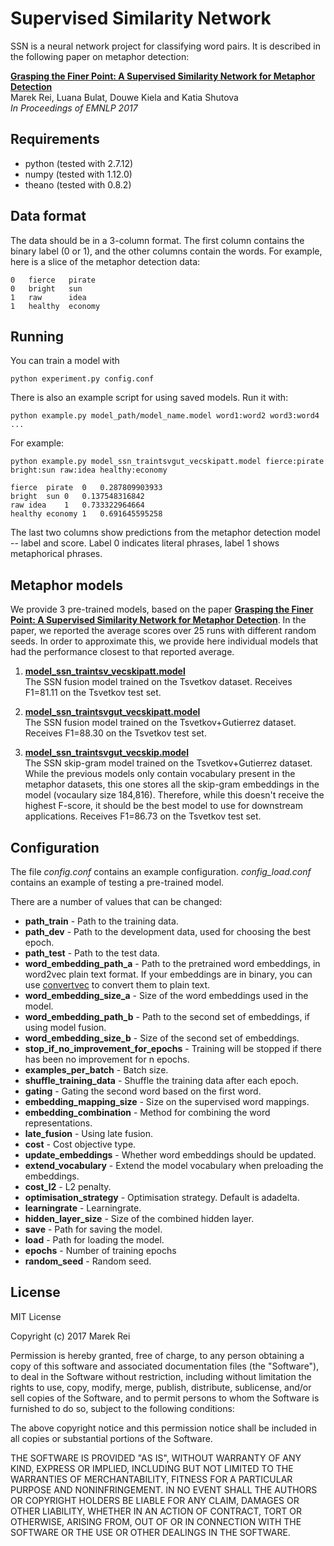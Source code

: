 Supervised Similarity Network
=============================

SSN is a neural network project for classifying word pairs. It is described in the following paper on metaphor detection:

[**Grasping the Finer Point: A Supervised Similarity Network for Metaphor Detection**](http://aclweb.org/anthology/D/D17/D17-1162.pdf)  
Marek Rei, Luana Bulat, Douwe Kiela and Katia Shutova  
*In Proceedings of EMNLP 2017*

Requirements
------------

* python (tested with 2.7.12)
* numpy (tested with 1.12.0)
* theano (tested with 0.8.2)

Data format
-----------

The data should be in a 3-column format. The first column contains the binary label (0 or 1), and the other columns contain the words. For example, here is a slice of the metaphor detection data:

    0   fierce   pirate
    0   bright   sun
    1   raw      idea
    1   healthy  economy


Running
-------

You can train a model with

    python experiment.py config.conf

There is also an example script for using saved models. Run it with:

    python example.py model_path/model_name.model word1:word2 word3:word4 ...

For example:

    python example.py model_ssn_traintsvgut_vecskipatt.model fierce:pirate bright:sun raw:idea healthy:economy

    fierce	pirate	0	0.287809903933
    bright	sun	0	0.137548316842
    raw	idea	1	0.733322964664
    healthy	economy	1	0.691645595258

The last two columns show predictions from the metaphor detection model -- label and score. Label 0 indicates literal phrases, label 1 shows metaphorical phrases.


Metaphor models
---------------

We provide 3 pre-trained models, based on the paper [**Grasping the Finer Point: A Supervised Similarity Network for Metaphor Detection**](http://aclweb.org/anthology/D/D17/D17-1162.pdf). In the paper, we reported the average scores over 25 runs with different random seeds. In order to approximate this, we provide here individual models that had the performance closest to that reported average.

1. [**model_ssn_traintsv_vecskipatt.model**](https://s3-eu-west-1.amazonaws.com/ssnmodels/model_ssn_traintsv_vecskipatt.model)  
The SSN fusion model trained on the Tsvetkov dataset. Receives F1=81.11 on the Tsvetkov test set.

2. [**model_ssn_traintsvgut_vecskipatt.model**](https://s3-eu-west-1.amazonaws.com/ssnmodels/model_ssn_traintsvgut_vecskip.model)  
The SSN fusion model trained on the Tsvetkov+Gutierrez dataset. Receives F1=88.30 on the Tsvetkov test set.

3. [**model_ssn_traintsvgut_vecskip.model**](https://s3-eu-west-1.amazonaws.com/ssnmodels/model_ssn_traintsvgut_vecskip.model)  
The SSN skip-gram model trained on the Tsvetkov+Gutierrez dataset. While the previous models only contain vocabulary present in the metaphor datasets, this one stores all the skip-gram embeddings in the model (vocaulary size 184,816). Therefore, while this doesn't receive the highest F-score, it should be the best model to use for downstream applications. Receives F1=86.73 on the Tsvetkov test set.



Configuration
-------------

The file *config.conf* contains an example configuration. *config_load.conf* contains an example of testing a pre-trained model.

There are a number of values that can be changed:

* **path_train** - Path to the training data.
* **path_dev** - Path to the development data, used for choosing the best epoch.
* **path_test** - Path to the test data.
* **word_embedding_path_a** - Path to the pretrained word embeddings, in word2vec plain text format. If your embeddings are in binary, you can use [convertvec](https://github.com/marekrei/convertvec) to convert them to plain text.
* **word_embedding_size_a** - Size of the word embeddings used in the model.
* **word_embedding_path_b** - Path to the second set of embeddings, if using model fusion.
* **word_embedding_size_b** - Size of the second set of embeddings.
* **stop_if_no_improvement_for_epochs** - Training will be stopped if there has been no improvement for n epochs.
* **examples_per_batch** - Batch size.
* **shuffle_training_data** - Shuffle the training data after each epoch.
* **gating** - Gating the second word based on the first word.
* **embedding_mapping_size** - Size on the supervised word mappings.
* **embedding_combination** - Method for combining the word representations.
* **late_fusion** - Using late fusion.
* **cost** - Cost objective type.
* **update_embeddings** - Whether word embeddings should be updated. 
* **extend_vocabulary** - Extend the model vocabulary when preloading the embeddings.
* **cost_l2** - L2 penalty.
* **optimisation_strategy** - Optimisation strategy. Default is adadelta.
* **learningrate** - Learningrate.
* **hidden_layer_size** - Size of the combined hidden layer.
* **save** - Path for saving the model.
* **load** - Path for loading the model.
* **epochs** - Number of training epochs
* **random_seed** - Random seed.



License
---------------------------

MIT License

Copyright (c) 2017 Marek Rei

Permission is hereby granted, free of charge, to any person obtaining a copy of this software and associated documentation files (the "Software"), to deal in the Software without restriction, including without limitation the rights to use, copy, modify, merge, publish, distribute, sublicense, and/or sell copies of the Software, and to permit persons to whom the Software is furnished to do so, subject to the following conditions:

The above copyright notice and this permission notice shall be included in all copies or substantial portions of the Software.

THE SOFTWARE IS PROVIDED "AS IS", WITHOUT WARRANTY OF ANY KIND, EXPRESS OR IMPLIED, INCLUDING BUT NOT LIMITED TO THE WARRANTIES OF MERCHANTABILITY, FITNESS FOR A PARTICULAR PURPOSE AND NONINFRINGEMENT. IN NO EVENT SHALL THE AUTHORS OR COPYRIGHT HOLDERS BE LIABLE FOR ANY CLAIM, DAMAGES OR OTHER LIABILITY, WHETHER IN AN ACTION OF CONTRACT, TORT OR OTHERWISE, ARISING FROM, OUT OF OR IN CONNECTION WITH THE SOFTWARE OR THE USE OR OTHER DEALINGS IN THE SOFTWARE.
